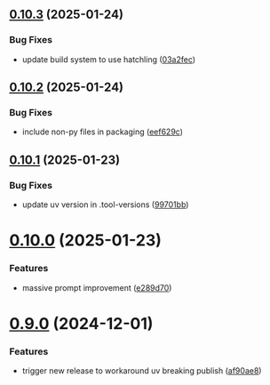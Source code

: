 ## [0.10.3](https://github.com/iloveitaly/aiautocommit/compare/v0.10.2...v0.10.3) (2025-01-24)


### Bug Fixes

* update build system to use hatchling ([03a2fec](https://github.com/iloveitaly/aiautocommit/commit/03a2fecb4ac55fc6c3cbe0effde46395ee931b3e))



## [0.10.2](https://github.com/iloveitaly/aiautocommit/compare/v0.10.1...v0.10.2) (2025-01-24)


### Bug Fixes

* include non-py files in packaging ([eef629c](https://github.com/iloveitaly/aiautocommit/commit/eef629cccea7432c5c2aef72c56edd5461984593))



## [0.10.1](https://github.com/iloveitaly/aiautocommit/compare/v0.10.0...v0.10.1) (2025-01-23)


### Bug Fixes

* update uv version in .tool-versions ([99701bb](https://github.com/iloveitaly/aiautocommit/commit/99701bbb79584ccca04d0dab29d52cb3d55105c0))



# [0.10.0](https://github.com/iloveitaly/aiautocommit/compare/v0.9.0...v0.10.0) (2025-01-23)


### Features

* massive prompt improvement ([e289d70](https://github.com/iloveitaly/aiautocommit/commit/e289d7051ab6bdd58a01f8a7d172c100cc115339))



# [0.9.0](https://github.com/iloveitaly/aiautocommit/compare/v0.8.0...v0.9.0) (2024-12-01)


### Features

* trigger new release to workaround uv breaking publish ([af90ae8](https://github.com/iloveitaly/aiautocommit/commit/af90ae81388f88e5c0e617eb34eb5a2b63d2c105))



